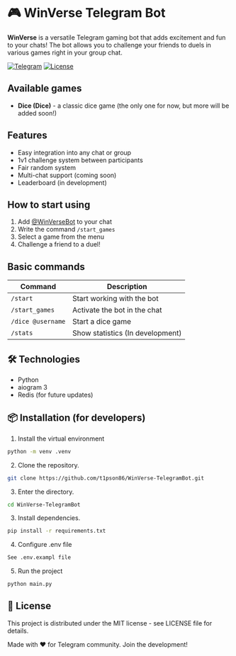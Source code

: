 # 🎮 WinVerse Telegram Bot

**WinVerse** is a versatile Telegram gaming bot that adds excitement and fun to your chats! The bot allows you to challenge your friends to duels in various games right in your group chat.

[![Telegram](https://img.shields.io/badge/Telegram-@WinVerseBot-blue.svg)](https://t.me/WinVerseBot)
[![License](https://img.shields.io/badge/License-MIT-yellow.svg)](https://opensource.org/licenses/MIT)

## Available games
- **Dice (Dice)** - a classic dice game (the only one for now, but more will be added soon!)

## Features
- Easy integration into any chat or group
- 1v1 challenge system between participants
- Fair random system
- Multi-chat support (coming soon)
- Leaderboard (in development)

## How to start using
1. Add [@WinVerseBot](https://t.me/WinVerseBot) to your chat
2. Write the command `/start_games`
3. Select a game from the menu
4. Challenge a friend to a duel!

## Basic commands
| Command | Description |
|---------|----------|
| `/start` | Start working with the bot |
| `/start_games` | Activate the bot in the chat |
| `/dice @username` | Start a dice game |
| `/stats` | Show statistics (In development) |

## 🛠 Technologies
- Python 
- aiogram 3
- Redis (for future updates)

## 📦 Installation (for developers)
1. Install the virtual environment
```bash
python -m venv .venv
```
2. Clone the repository.
```bash
git clone https://github.com/t1pson86/WinVerse-TelegramBot.git
```
3. Enter the directory.
```bash
cd WinVerse-TelegramBot
```
3. Install dependencies.
```bash
pip install -r requirements.txt
```
4. Configure .env file
```bash
See .env.exampl file
```
5. Run the project
```bash
python main.py
```

## 📄 License
This project is distributed under the MIT license - see LICENSE file for details.

 Made with ❤️ for Telegram community. Join the development!

 